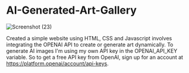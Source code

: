 # AI-Generated-Art-Gallery

![Screenshot (23)](https://github.com/Nivedhitha2002/AI-Generated-Art-Gallery-/assets/141941872/9b840947-ddde-4b70-8939-4af288353cd6)

Created a simple website using HTML, CSS and Javascript involves integrating the OPENAI API to create or generate art dynamically.
To generate AI images I'm using my own API key in the OPENAI_API_KEY variable. So to get a free API key from OpenAI, sign up for an account at https://platform.openai/account/api-keys.
